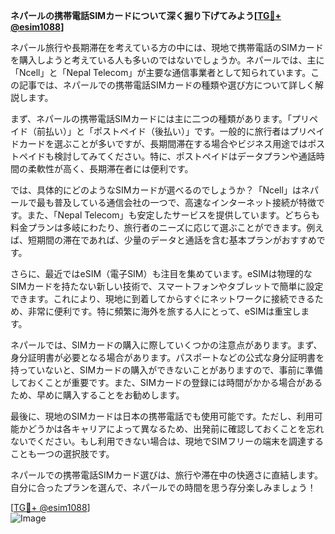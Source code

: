 **ネパールの携帯電話SIMカードについて深く掘り下げてみよう[[TG💪+ @esim1088](https://t.me/s/esim1088)]**

ネパール旅行や長期滞在を考えている方の中には、現地で携帯電話のSIMカードを購入しようと考えている人も多いのではないでしょうか。ネパールでは、主に「Ncell」と「Nepal Telecom」が主要な通信事業者として知られています。この記事では、ネパールでの携帯電話SIMカードの種類や選び方について詳しく解説します。

まず、ネパールの携帯電話SIMカードには主に二つの種類があります。「プリペイド（前払い）」と「ポストペイド（後払い）」です。一般的に旅行者はプリペイドカードを選ぶことが多いですが、長期間滞在する場合やビジネス用途ではポストペイドも検討してみてください。特に、ポストペイドはデータプランや通話時間の柔軟性が高く、長期滞在者には便利です。

では、具体的にどのようなSIMカードが選べるのでしょうか？「Ncell」はネパールで最も普及している通信会社の一つで、高速なインターネット接続が特徴です。また、「Nepal Telecom」も安定したサービスを提供しています。どちらも料金プランは多岐にわたり、旅行者のニーズに応じて選ぶことができます。例えば、短期間の滞在であれば、少量のデータと通話を含む基本プランがおすすめです。

さらに、最近ではeSIM（電子SIM）も注目を集めています。eSIMは物理的なSIMカードを持たない新しい技術で、スマートフォンやタブレットで簡単に設定できます。これにより、現地に到着してからすぐにネットワークに接続できるため、非常に便利です。特に頻繁に海外を旅する人にとって、eSIMは重宝します。

ネパールでは、SIMカードの購入に際していくつかの注意点があります。まず、身分証明書が必要となる場合があります。パスポートなどの公式な身分証明書を持っていないと、SIMカードの購入ができないことがありますので、事前に準備しておくことが重要です。また、SIMカードの登録には時間がかかる場合があるため、早めに購入することをお勧めします。

最後に、現地のSIMカードは日本の携帯電話でも使用可能です。ただし、利用可能かどうかは各キャリアによって異なるため、出発前に確認しておくことを忘れないでください。もし利用できない場合は、現地でSIMフリーの端末を調達することも一つの選択肢です。

ネパールでの携帯電話SIMカード選びは、旅行や滞在中の快適さに直結します。自分に合ったプランを選んで、ネパールでの時間を思う存分楽しみましょう！

[[TG💪+ @esim1088](https://t.me/s/esim1088)]  
![Image](https://i.postimg.cc/Y0z9fWf4/image.png)